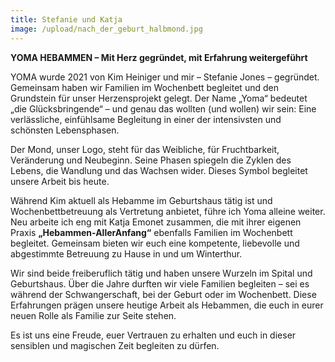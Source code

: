 ```yaml
---
title: Stefanie und Katja
image: /upload/nach_der_geburt_halbmond.jpg
---
```




**YOMA HEBAMMEN – Mit Herz gegründet, mit Erfahrung weitergeführt**

YOMA wurde 2021 von Kim Heiniger und mir – Stefanie Jones – gegründet. Gemeinsam haben wir Familien im Wochenbett begleitet und den Grundstein für unser Herzensprojekt gelegt. Der Name „Yoma“ bedeutet „die Glücksbringende“ – und genau das wollten (und wollen) wir sein: Eine verlässliche, einfühlsame Begleitung in einer der intensivsten und schönsten Lebensphasen.

Der Mond, unser Logo, steht für das Weibliche, für Fruchtbarkeit, Veränderung und Neubeginn. Seine Phasen spiegeln die Zyklen des Lebens, die Wandlung und das Wachsen wider. Dieses Symbol begleitet unsere Arbeit bis heute.

Während Kim aktuell als Hebamme im Geburtshaus tätig ist und Wochenbettbetreuung als Vertretung anbietet, führe ich Yoma alleine weiter. Neu arbeite ich eng mit Katja Emonet zusammen, die mit ihrer eigenen Praxis **„Hebammen-AllerAnfang“** ebenfalls Familien im Wochenbett begleitet. Gemeinsam bieten wir euch eine kompetente, liebevolle und abgestimmte Betreuung zu Hause in und um Winterthur.

Wir sind beide freiberuflich tätig und haben unsere Wurzeln im Spital und Geburtshaus. Über die Jahre durften wir viele Familien begleiten – sei es während der Schwangerschaft, bei der Geburt oder im Wochenbett. Diese Erfahrungen prägen unsere heutige Arbeit als Hebammen, die euch in eurer neuen Rolle als Familie zur Seite stehen.

Es ist uns eine Freude, euer Vertrauen zu erhalten und euch in dieser sensiblen und magischen Zeit begleiten zu dürfen.
